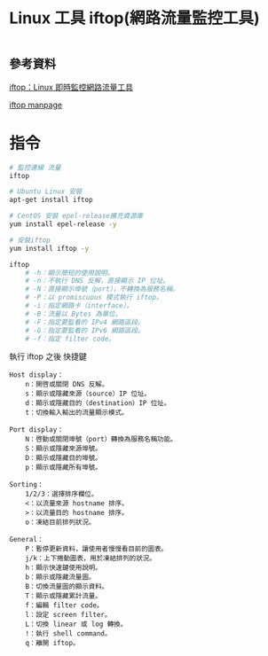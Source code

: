 # Linux 工具 iftop(網路流量監控工具)

```
```

## 參考資料

[iftop：Linux 即時監控網路流量工具](https://blog.gtwang.org/linux/iftop-linux-network-traffic-monitor/)

[iftop manpage](https://helpmanual.io/man8/iftop/)

# 指令

```bash
# 監控連線 流量
iftop
```

```bash
# Ubuntu Linux 安裝
apt-get install iftop

# CentOS 安裝 epel-release擴充資源庫
yum install epel-release -y

# 安裝iftop
yum install iftop -y

iftop
	# -h：顯示簡短的使用說明。
	# -n：不執行 DNS 反解，直接顯示 IP 位址。
	# -N：直接顯示埠號（port），不轉換為服務名稱。
	# -P：以 promiscuous 模式執行 iftop。
	# -i：指定網路卡（interface）。
	# -B：流量以 Bytes 為單位。
	# -F：指定要監看的 IPv4 網路區段。
	# -G：指定要監看的 IPv6 網路區段。
	# -f：指定 filter code。
```

執行 iftop 之後 快捷鍵
```
Host display：
	n：開啓或關閉 DNS 反解。
	s：顯示或隱藏來源（source）IP 位址。
	d：顯示或隱藏目的（destination）IP 位址。
	t：切換輸入輸出的流量顯示模式。

Port display：
	N：啓動或關閉埠號（port）轉換為服務名稱功能。
	S：顯示或隱藏來源埠號。
	D：顯示或隱藏目的埠號。
	p：顯示或隱藏所有埠號。

Sorting：
	1/2/3：選擇排序欄位。
	<：以流量來源 hostname 排序。
	>：以流量目的 hostname 排序。
	o：凍結目前排列狀況。

General：
	P：暫停更新資料，讓使用者慢慢看目前的圖表。
	j/k：上下捲動圖表，用於凍結排列的狀況。
	h：顯示快速鍵使用說明。
	b：顯示或隱藏流量圖。
	B：切換流量圖的顯示資料。
	T：顯示或隱藏累計流量。
	f：編輯 filter code。
	l：設定 screen filter。
	L：切換 linear 或 log 轉換。
	!：執行 shell command。
	q：離開 iftop。
```
